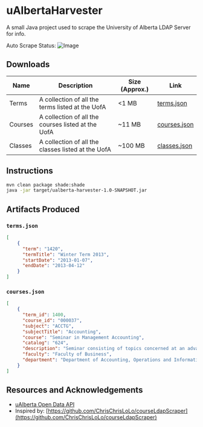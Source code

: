 # uAlbertaHarvester
A small Java project used to scrape the University of Alberta LDAP Server for info.

Auto Scrape Status: ![Image](https://travis-ci.org/cmackenzie1/uAlbertaHarvester.svg?branch=auto)

## Downloads
|Name|Description|Size (Approx.)|Link|
|----|----|----|----|
|Terms|A collection of all the terms listed at the UofA|<1 MB|[terms.json](https://github.com/cmackenzie1/uAlbertaHarvester/releases/latest/download/terms.json)|
|Courses|A collection of all the courses listed at the UofA|~11 MB|[courses.json](https://github.com/cmackenzie1/uAlbertaHarvester/releases/latest/download/courses.json)|
|Classes|A collection of all the classes listed at the UofA|~100 MB|[classes.json](https://github.com/cmackenzie1/uAlbertaHarvester/releases/latest/download/classes.json)|

## Instructions
```bash
mvn clean package shade:shade
java -jar target/ualberta-harvester-1.0-SNAPSHOT.jar
```

## Artifacts Produced
### `terms.json`
```json
[
    {
      "term": "1420",
      "termTitle": "Winter Term 2013",
      "startDate": "2013-01-07",
      "endDate": "2013-04-12"
    }
]
```

### `courses.json`
```json
[
    {
      "term_id": 1400,
      "course_id": "000037",
      "subject": "ACCTG",
      "subjectTitle": "Accounting",
      "course": "Seminar in Management Accounting",
      "catalog": "624",
      "description": "Seminar consisting of topics concerned at an advanced level with generating and using accounting and related data in the planning and control functions of organizations. Prerequisite: ACCTG 523.",
      "faculty": "Faculty of Business",
      "department": "Department of Accounting, Operations and Information Systems"
    }
]
```

## Resources and Acknowledgements
* [uAlberta Open Data API](https://sites.google.com/a/ualberta.ca/open-data/home)
* Inspired by: [https://github.com/ChrisChrisLoLo/courseLdapScraper](https://github.com/ChrisChrisLoLo/courseLdapScraper)